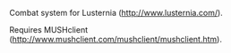 Combat system for Lusternia (http://www.lusternia.com/).

Requires MUSHclient (http://www.mushclient.com/mushclient/mushclient.htm).

